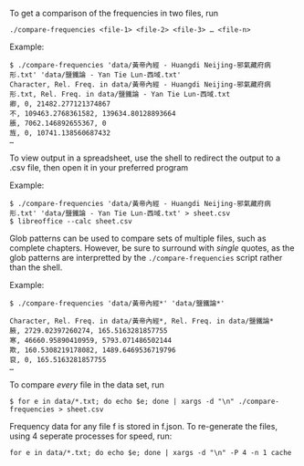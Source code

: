 To get a comparison of the frequencies in two files, run

	./compare-frequencies <file-1> <file-2> <file-3> … <file-n>

Example:

	$ ./compare-frequencies 'data/黃帝內經 - Huangdi Neijing-邪氣藏府病形.txt' 'data/鹽鐵論 - Yan Tie Lun-西域.txt'
	Character, Rel. Freq. in data/黃帝內經 - Huangdi Neijing-邪氣藏府病形.txt, Rel. Freq. in data/鹽鐵論 - Yan Tie Lun-西域.txt
	卿, 0, 21482.277121374867
	不, 109463.2768361582, 139634.80128893664
	脹, 7062.146892655367, 0
	旌, 0, 10741.138560687432
	…

To view output in a spreadsheet, use the shell to redirect the output to a .csv file, then open it in your preferred program

Example:

	$ ./compare-frequencies 'data/黃帝內經 - Huangdi Neijing-邪氣藏府病形.txt' 'data/鹽鐵論 - Yan Tie Lun-西域.txt' > sheet.csv
	$ libreoffice --calc sheet.csv

Glob patterns can be used to compare sets of multiple files, such as complete chapters. However, be sure to surround with *single* quotes, as the glob patterns are interpretted by the `./compare-frequencies` script rather than the shell.

Example:
	
	$ ./compare-frequencies 'data/黃帝內經*' 'data/鹽鐵論*'

	Character, Rel. Freq. in data/黃帝內經*, Rel. Freq. in data/鹽鐵論*
	腋, 2729.02397260274, 165.5163281857755
	寒, 46660.95890410959, 5793.071486502144
	欺, 160.5308219178082, 1489.6469536719796
	裒, 0, 165.5163281857755
	…

To compare *every* file in the data set, run

	$ for e in data/*.txt; do echo $e; done | xargs -d "\n" ./compare-frequencies > sheet.csv

Frequency data for any file f is stored in f.json. To re-generate the files, using 4 seperate processes for speed, run:
	
	for e in data/*.txt; do echo $e; done | xargs -d "\n" -P 4 -n 1 cache

